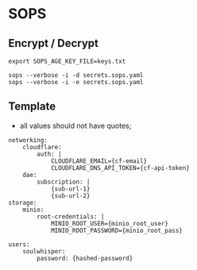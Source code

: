 # SOPS

## Encrypt / Decrypt

```shell
export SOPS_AGE_KEY_FILE=keys.txt

sops --verbose -i -d secrets.sops.yaml
sops --verbose -i -e secrets.sops.yaml
```

## Template

- all values should not have quotes;

```shell
networking:
    cloudflare:
        auth: |
            CLOUDFLARE_EMAIL={cf-email}
            CLOUDFLARE_DNS_API_TOKEN={cf-api-token}
    dae:
        subscription: |
            {sub-url-1}
            {sub-url-2}
storage:
    minio:
        root-credentials: |
            MINIO_ROOT_USER={minio_root_user}
            MINIO_ROOT_PASSWORD={minio_root_pass}

users:
    soulwhisper:
        password: {hashed-password}

```
